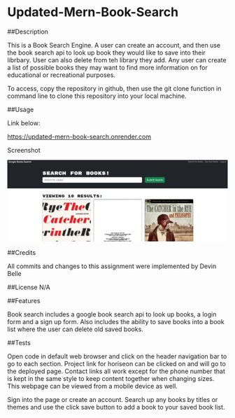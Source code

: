 # Updated-Mern-Book-Search

##Description

This is a Book Search Engine. A user can create an account, and then use the book search api to look up book they would like to save into their librbary. User can also delete from teh library they add. Any user can create a list of possible books they may want to find more information on for educational or recreational purposes.

To access, copy the repository in github, then use the git clone function in command line to clone this repository into your local machine.

##Usage

Link below:

https://updated-mern-book-search.onrender.com

Screenshot

![Screenshot](21-screenshot.png)

##Credits

All commits and changes to this assignment were implemented by Devin Belle

##License N/A

##Features

Book search includes a google book search api to look up books, a login form and a sign up form. Also includes the ability to save books into a book list where the user can delete old saved books.

##Tests

Open code in default web browser and click on the header navigation bar to go to each section. Project link for horiseon can be clicked on and will go to the deployed page. Contact links all work except for the phone number that is kept in the same style to keep content together when changing sizes. This webpage can be viewed from a mobile device as well.

Sign into the page or create an account. Search up any books by titles or themes and use the click save button to add a book to your saved book list.

